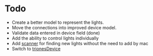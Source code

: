 # Todo

- Create a better model to represent the lights.
- Move the connections into improved device model.
- Validate data entered in device field (done)
- Add the ability to control lights individually
- Add [scanner](https://doc.qt.io/qtforpython-6/examples/example_bluetooth_btscanner.html) for finding new lights without the need to add by mac
- Switch to [trionesDevice](https://pypi.org/project/trionesDevice/)